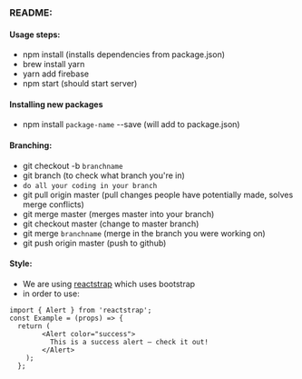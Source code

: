 ### README:

#### Usage steps:
* npm install (installs dependencies from package.json)
* brew install yarn
* yarn add firebase
* npm start (should start server)

#### Installing new packages
* npm install `package-name` --save (will add to package.json)


#### Branching:
* git checkout -b `branchname`
* git branch (to check what branch you're in)
* `do all your coding in your branch`
* git pull origin master (pull changes people have potentially made, solves merge conflicts)
* git merge master (merges master into your branch)
* git checkout master (change to master branch)
* git merge `branchname` (merge in the branch you were working on)
* git push origin master (push to github)


#### Style:
* We are using [reactstrap](https://reactstrap.github.io/components/alerts/) which uses bootstrap
* in order to use:
```
import { Alert } from 'reactstrap';
const Example = (props) => {
  return (
        <Alert color="success">
          This is a success alert — check it out!
        </Alert>
    );
  };

```
